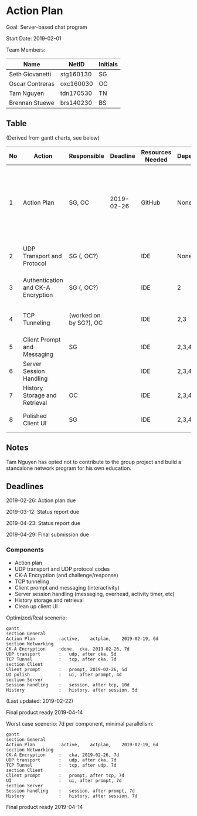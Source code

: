 # Action Plan

Goal: Server-based chat program

Start Date: 2019-02-01

Team Members:

| Name            | NetID     | Initials |
| --------------- | --------- | -------- |
| Seth Giovanetti | stg160130 | SG       |
| Oscar Contreras | oxc160030 | OC       |
| Tam Nguyen      | tdn170530 | TN       |
| Brennan Stuewe  | brs140230 | BS       |

## Table

(Derived from gantt charts, see below)

| No   | Action                             | Responsible            | Deadline   | Resources Needed | Dependencies | Result                                                  | Completed | Issues                                                       |
| ---- | ---------------------------------- | ---------------------- | ---------- | ---------------- | ------------ | ------------------------------------------------------- | --------- | ------------------------------------------------------------ |
| 1    | Action Plan                        | SG, OC                 | 2019-02-26 | GitHub           | None         | Get idea of how tasks will be divided                   |           | Most of team is less experienced in Python - members will need to use resources to become familiar. |
| 2    | UDP Transport and Protocol         | SG (, OC?)             |            | IDE              | None         | Messages for login / initiation of connections done     |           |                                                              |
| 3    | Authentication and CK-A Encryption | SG (, OC?)             |            | IDE              | 2            | Clients can be authenticated; messages can be encrypted |           |                                                              |
| 4    | TCP Tunneling                      | (worked on by SG?), OC |            | IDE              | 2,3          | Ready to implement client-client messaging              |           |                                                              |
| 5    | Client Prompt and Messaging        | SG                     |            | IDE              | 2,3,4        | Chat between clients can be performed                   |           |                                                              |
| 6    | Server Session Handling            |                        |            | IDE              | 2,3,4,5      | Functional chat in place                                |           |                                                              |
| 7    | History Storage and Retrieval      | OC                     |            | IDE              | 2,3,4,5,6    | Chat history retrievable by clients                     |           |                                                              |
| 8    | Polished Client UI                 | SG                     |            | IDE              | 2,3,4,5,6,7  | Implementation of chat program done                     |           |                                                              |
## Notes

Tam Nguyen has opted not to contribute to the group project and build a standalone network program for his own education.

## Deadlines

2019-02-26: Action plan due

2019-03-12: Status report due

2019-04-23: Status report due

2019-04-29: Final submission due

### Components

- Action plan
- UDP transport and UDP protocol codes
- CK-A Encryption (and challenge/response)
- TCP tunneling
- Client prompt and messaging (interactivity)
- Server session handling (messaging, overhead, activity timer, etc)
- History storage and retrieval
- Clean up client UI



Optimized/Real scenerio:

```mermaid
gantt
section General
Action Plan			:active,	actplan,	2019-02-19,	6d
section Networking
CK-A Encryption		:done,	cka, 2019-02-26, 7d
UDP transport		:	udp, after cka, 5d
TCP Tunnel			:	tcp, after cka, 7d
section Client
Client prompt		:   prompt, 2019-02-26, 5d
UI polish			:	ui, after prompt, 4d
section Server
Session handling	:	session, after tcp, 10d
History				:	history, after session,	5d
```

(Last updated: 2019-02-22)

Final product ready 2019-04-14



Worst case scenerio: 7d per component, minimal parallelism:

```mermaid
gantt
section General
Action Plan			:active,	actplan,	2019-02-19,	6d
section Networking
CK-A Encryption		:	cka, 2019-02-26, 7d
UDP transport		:	udp, after cka, 7d
TCP Tunnel			:	tcp, after udp, 7d
section Client
Client prompt		:   prompt, after tcp, 7d
UI					:	ui, after prompt, 7d
section Server
Session handling	:	session, after prompt, 7d
History				:	history, after session,	7d
```

Final product ready 2019-04-14

